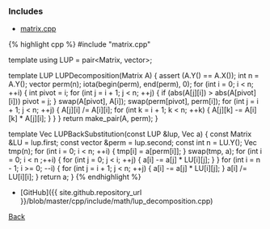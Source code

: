 ### Includes

- [matrix.cpp](matrix)

{% highlight cpp %}
#include "matrix.cpp"

template <typename T> using LUP = pair<Matrix<T>, vector<int>>;

template <typename T>
LUP<T> LUPDecomposition(Matrix<T> A) {
  assert (A.Y() == A.X());
  int n = A.Y();
  vector<int> perm(n);
  iota(begin(perm), end(perm), 0);
  for (int i = 0; i < n; ++i) {
    int pivot = i;
    for (int j = i + 1; j < n; ++j) {
      if (abs(A[j][i]) > abs(A[pivot][i])) pivot = j;
    }
    swap(A[pivot], A[i]);
    swap(perm[pivot], perm[i]);
    for (int j = i + 1; j < n; ++j) {
      A[j][i] /= A[i][i];
      for (int k = i + 1; k < n; ++k) {
        A[j][k] -= A[i][k] * A[j][i];
      }
    }
  }
  return make_pair(A, perm);
}

template <typename T>
Vec<T> LUPBackSubstitution(const LUP<T> &lup, Vec<T> a) {
  const Matrix<T> &LU = lup.first;
  const vector<int> &perm = lup.second;
  const int n = LU.Y();
  Vec<T> tmp(n);
  for (int i = 0; i < n; ++i) {
    tmp[i] = a[perm[i]];
  }
  swap(tmp, a);
  for (int i = 0; i < n ;++i) {
    for (int j = 0; j < i; ++j) {
      a[i] -= a[j] * LU[i][j];
    }
  }
  for (int i = n - 1; i >= 0; --i) {
    for (int j = i + 1; j < n; ++j) {
      a[i] -= a[j] * LU[i][j];
    }
    a[i] /= LU[i][i];
  }
  return a;
}
{% endhighlight %}

- [GitHub]({{ site.github.repository_url }}/blob/master/cpp/include/math/lup_decomposition.cpp)

[Back](../..)
